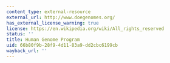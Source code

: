 ```yaml
---
content_type: external-resource
external_url: http://www.doegenomes.org/
has_external_license_warning: true
license: https://en.wikipedia.org/wiki/All_rights_reserved
status: ''
title: Human Genome Program
uid: 66b80f9b-28f9-4d11-83a9-dd2cbc6199cb
wayback_url: ''
---
```

